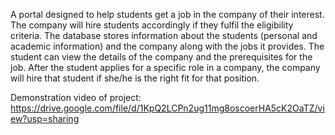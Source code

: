 A portal designed to help students get a job in the company of their interest. The company will hire students accordingly if they fulfil the eligibility criteria. The database stores information about the students (personal and academic information) and the company along with the jobs it provides. The student can view the details of the company and the prerequisites for the job. After the student applies for a specific role in a company, the company will hire that student if she/he is the right fit for that position.

Demonstration video of project: https://drive.google.com/file/d/1KpQ2LCPn2ug11mg8oscoerHA5cK2OaTZ/view?usp=sharing
